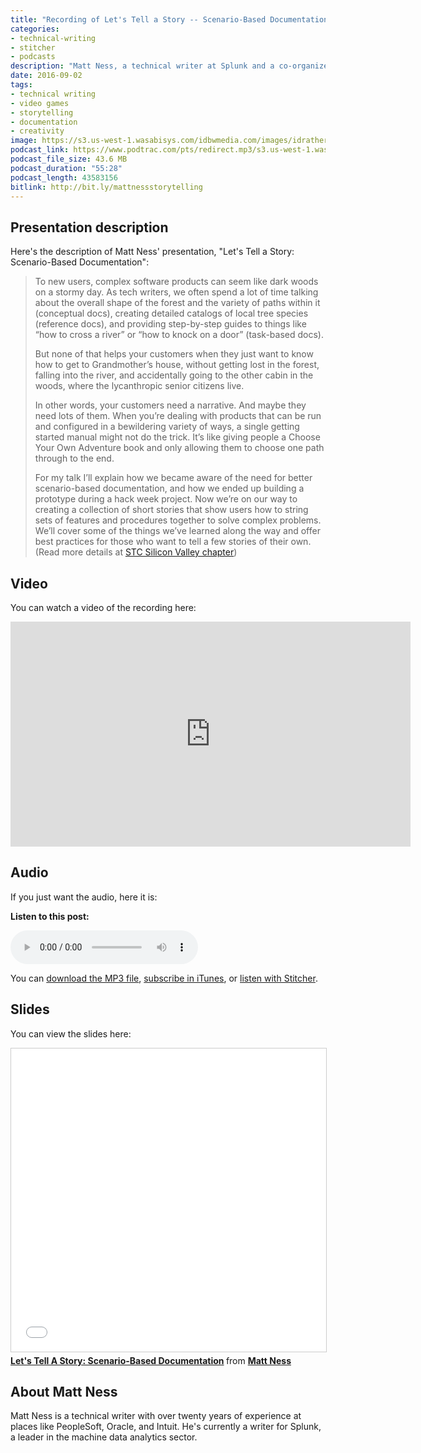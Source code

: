 ```yaml
---
title: "Recording of Let's Tell a Story -- Scenario-Based Documentation, by Matt Ness (STC Silicon Valley Presentation)"
categories:
- technical-writing
- stitcher
- podcasts
description: "Matt Ness, a technical writer at Splunk and a co-organizer for WTD San Francisco, recently gave a presentation to the STC Silicon Valley chapter called Let's Tell a Story: Scenario-Based Documentation. In this presentation, Matt talks about ways to integrate storytelling techniques into documentation, drawing upon his experience as a Dungeons and Dragons player and his player experience from other video game or fantasy worlds. To help users on their journeys and quests, you need a narrative to guide them and a manual to help them overcome obstacles. Video, slides, and audio from the presentation are included in this post."
date: 2016-09-02
tags:
- technical writing
- video games
- storytelling
- documentation
- creativity
image: https://s3.us-west-1.wasabisys.com/idbwmedia.com/images/idratherbewritinglogo.png
podcast_link: https://www.podtrac.com/pts/redirect.mp3/s3.us-west-1.wasabisys.com/idbwmedia.com/podcasts/mattness.mp3
podcast_file_size: 43.6 MB
podcast_duration: "55:28"
podcast_length: 43583156 
bitlink: http://bit.ly/mattnessstorytelling
---
```


## Presentation description

Here's the description of Matt Ness' presentation, "Let's Tell a Story: Scenario-Based Documentation":

> To new users, complex software products can seem like dark woods on a stormy day. As tech writers, we often spend a lot of time talking about the overall shape of the forest and the variety of paths within it (conceptual docs), creating detailed catalogs of local tree species (reference docs), and providing step-by-step guides to things like “how to cross a river” or “how to knock on a door” (task-based docs).
> 
> But none of that helps your customers when they just want to know how to get to Grandmother’s house, without getting lost in the forest, falling into the river, and accidentally going to the other cabin in the woods, where the lycanthropic senior citizens live.
> 
> In other words, your customers need a narrative. And maybe they need lots of them. When you’re dealing with products that can be run and configured in a bewildering variety of ways, a single getting started manual might not do the trick. It’s like giving people a Choose Your Own Adventure book and only allowing them to choose one path through to the end.
> 
> For my talk I’ll explain how we became aware of the need for better scenario-based documentation, and how we ended up building a prototype during a hack week project. Now we’re on our way to creating a collection of short stories that show users how to string sets of features and procedures together to solve complex problems. We’ll cover some of the things we’ve learned along the way and offer best practices for those who want to tell a few stories of their own. (Read more details at [STC Silicon Valley chapter](http://www.stc-siliconvalley.org/2016/05/02/scenario-based-documentation/))

## Video

You can watch a video of the recording here: 

<iframe width="640" height="360" src="https://www.youtube.com/embed/dq5Fqt6VMIY" frameborder="0" allowfullscreen></iframe>

## Audio

If you just want the audio, here it is: 

<div class="audioControls">
<p><b>Listen to this post:</b></p>
<p><audio controls="controls"><source src="https://www.podtrac.com/pts/redirect.mp3/s3.us-west-1.wasabisys.com/idbwmedia.com/podcasts/mattness.mp3" type="audio/mpeg" /></audio></p>

<p>You can <a href="https://www.podtrac.com/pts/redirect.mp3/s3.us-west-1.wasabisys.com/idbwmedia.com/podcasts/mattness.mp3" alt="Recording of Let's Tell a Story -- Scenario-Based Documentation">download the MP3 file</a>, <a href="https://itunes.apple.com/us/podcast/id-rather-be-writing-podcast/id277365275">subscribe in iTunes</a>, or <a href="http://www.stitcher.com/podcast/id-rather-be-writing-technical-writing-podcast"> listen with Stitcher</a>.</p>
</div>

## Slides

You can view the slides here: 

<iframe src="//www.slideshare.net/slideshow/embed_code/key/Lh5crGL4W1b8Ax" width="595" height="485" frameborder="0" marginwidth="0" marginheight="0" scrolling="no" style="border:1px solid #CCC; border-width:1px; margin-bottom:5px; max-width: 100%;" allowfullscreen> </iframe> <div style="margin-bottom:5px"> <strong> <a href="//www.slideshare.net/MattNess1/lets-tell-a-story-scenariobased-documentation" title="Let&#x27;s Tell A Story: Scenario-Based Documentation" target="_blank">Let&#x27;s Tell A Story: Scenario-Based Documentation</a> </strong> from <strong><a href="//www.slideshare.net/MattNess1" target="_blank">Matt Ness</a></strong> </div>

## About Matt Ness

Matt Ness is a technical writer with over twenty years of experience at places like PeopleSoft, Oracle, and Intuit. He's currently a writer for Splunk, a leader in the machine data analytics sector.